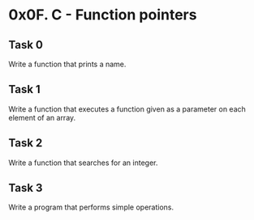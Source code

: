 # 0x0F. C - Function pointers
## Task 0
  Write a function that prints a name.
## Task 1
  Write a function that executes a function given as a parameter on each element of an array.
## Task 2
  Write a function that searches for an integer.
## Task 3
  Write a program that performs simple operations.

